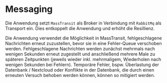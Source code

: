 # Messaging

Die Anwendung setzt `MassTransit` als Broker in Verbindung mit `RabbitMq` als Transport ein. Dies entkoppelt die Anwendung und erhöht die Resillienz.

Die Anwendung verwendet die Möglichkeit in MassTransit, fehlgeschlagene Nachrichten erneut zuzustellen, bevor sie in eine Fehler-Queue verschoben werden. Fehlgeschlagene Nachrichten werden zunächst mehrmals nach wenigen Sekunden erneut zugestellt und anschließend mehrere Male zu späteren Zeitpunkten (jeweils wieder inkl. mehrmaligem,  Wiederholen nach wenigen Sekunden bei Fehlern). Temporäre Fehler, bspw. Überlastung der Datenbank / Nextcloud oder Konflikte in der Datenbank, die durch einen erneuten Versuch behoben werden können, können so mitigiert werden.
